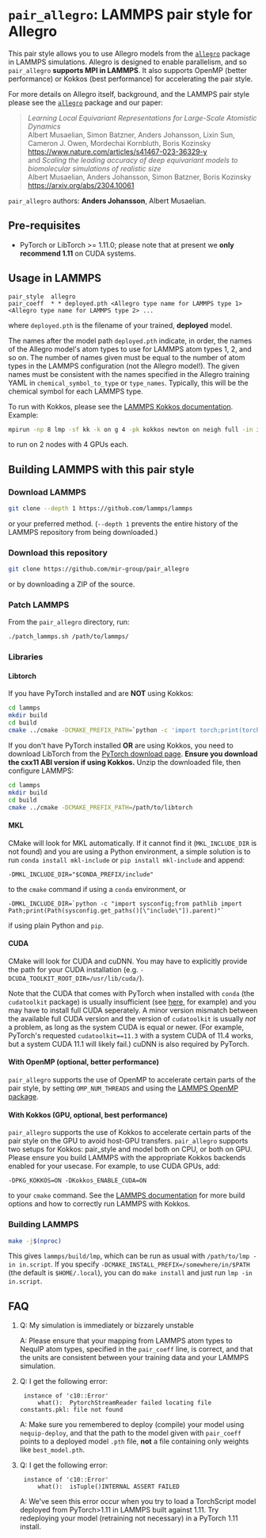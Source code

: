 # `pair_allegro`: LAMMPS pair style for Allegro

This pair style allows you to use Allegro models from the [`allegro`](https://github.com/mir-group/allegro) package in LAMMPS simulations. Allegro is designed to enable parallelism, and so `pair_allegro` **supports MPI in LAMMPS**. It also supports OpenMP (better performance) or Kokkos (best performance) for accelerating the pair style.

For more details on Allegro itself, background, and the LAMMPS pair style please see the [`allegro`](https://github.com/mir-group/allegro) package and our paper:
> *Learning Local Equivariant Representations for Large-Scale Atomistic Dynamics* <br/>
> Albert Musaelian, Simon Batzner, Anders Johansson, Lixin Sun, Cameron J. Owen, Mordechai Kornbluth, Boris Kozinsky <br/>
> https://www.nature.com/articles/s41467-023-36329-y <br/>
and
> *Scaling the leading accuracy of deep equivariant models to biomolecular simulations of realistic size* <br/>
> Albert Musaelian, Anders Johansson, Simon Batzner, Boris Kozinsky <br/>
> https://arxiv.org/abs/2304.10061 <br/>

`pair_allegro` authors: **Anders Johansson**, Albert Musaelian.

## Pre-requisites

* PyTorch or LibTorch >= 1.11.0;  please note that at present we **only recommend 1.11** on CUDA systems.

## Usage in LAMMPS

```
pair_style	allegro
pair_coeff	* * deployed.pth <Allegro type name for LAMMPS type 1> <Allegro type name for LAMMPS type 2> ...
```
where `deployed.pth` is the filename of your trained, **deployed** model.

The names after the model path `deployed.pth` indicate, in order, the names of the Allegro model's atom types to use for LAMMPS atom types 1, 2, and so on. The number of names given must be equal to the number of atom types in the LAMMPS configuration (not the Allegro model!).
The given names must be consistent with the names specified in the Allegro training YAML in `chemical_symbol_to_type` or `type_names`. Typically, this will be the chemical symbol for each LAMMPS type.

To run with Kokkos, please see the [LAMMPS Kokkos documentation](https://docs.lammps.org/Speed_kokkos.html#running-on-gpus). Example:
```bash
mpirun -np 8 lmp -sf kk -k on g 4 -pk kokkos newton on neigh full -in in.script
```
to run on 2 nodes with 4 GPUs each.

## Building LAMMPS with this pair style

### Download LAMMPS
```bash
git clone --depth 1 https://github.com/lammps/lammps
```
or your preferred method.
(`--depth 1` prevents the entire history of the LAMMPS repository from being downloaded.)

### Download this repository
```bash
git clone https://github.com/mir-group/pair_allegro
```
or by downloading a ZIP of the source.

### Patch LAMMPS
From the `pair_allegro` directory, run:
```bash
./patch_lammps.sh /path/to/lammps/
```

### Libraries

#### Libtorch
If you have PyTorch installed and are **NOT** using Kokkos:
```bash
cd lammps
mkdir build
cd build
cmake ../cmake -DCMAKE_PREFIX_PATH=`python -c 'import torch;print(torch.utils.cmake_prefix_path)'`
```
If you don't have PyTorch installed **OR** are using Kokkos, you need to download LibTorch from the [PyTorch download page](https://pytorch.org/get-started/locally/). **Ensure you download the cxx11 ABI version if using Kokkos.** Unzip the downloaded file, then configure LAMMPS:
```bash
cd lammps
mkdir build
cd build
cmake ../cmake -DCMAKE_PREFIX_PATH=/path/to/libtorch
```

#### MKL
CMake will look for MKL automatically. If it cannot find it (`MKL_INCLUDE_DIR` is not found) and you are using a Python environment, a simple solution is to run `conda install mkl-include` or `pip install mkl-include` and append:
```
-DMKL_INCLUDE_DIR="$CONDA_PREFIX/include"
```
to the `cmake` command if using a `conda` environment, or
```
-DMKL_INCLUDE_DIR=`python -c "import sysconfig;from pathlib import Path;print(Path(sysconfig.get_paths()[\"include\"]).parent)"`
```
if using plain Python and `pip`.

#### CUDA
CMake will look for CUDA and cuDNN. You may have to explicitly provide the path for your CUDA installation (e.g. `-DCUDA_TOOLKIT_ROOT_DIR=/usr/lib/cuda/`).

Note that the CUDA that comes with PyTorch when installed with `conda` (the `cudatoolkit` package) is usually insufficient (see [here](https://github.com/pytorch/extension-cpp/issues/26), for example) and you may have to install full CUDA seperately. A minor version mismatch between the available full CUDA version and the version of `cudatoolkit` is usually *not* a problem, as long as the system CUDA is equal or newer. (For example, PyTorch's requested `cudatoolkit==11.3` with a system CUDA of 11.4 works, but a system CUDA 11.1 will likely fail.) cuDNN is also required by PyTorch.

#### With OpenMP (optional, better performance)
`pair_allegro` supports the use of OpenMP to accelerate certain parts of the pair style, by setting `OMP_NUM_THREADS` and using the [LAMMPS OpenMP package](https://docs.lammps.org/Speed_omp.html).

#### With Kokkos (GPU, optional, best performance)
`pair_allegro` supports the use of Kokkos to accelerate certain parts of the pair style on the GPU to avoid host-GPU transfers.
`pair_allegro` supports two setups for Kokkos: pair_style and model both on CPU, or both on GPU. Please ensure you build LAMMPS with the appropriate Kokkos backends enabled for your usecase. For example, to use CUDA GPUs, add:
```
-DPKG_KOKKOS=ON -DKokkos_ENABLE_CUDA=ON
```
to your `cmake` command. See the [LAMMPS documentation](https://docs.lammps.org/Speed_kokkos.html) for more build options and how to correctly run LAMMPS with Kokkos.

### Building LAMMPS
```bash
make -j$(nproc)
```
This gives `lammps/build/lmp`, which can be run as usual with `/path/to/lmp -in in.script`. If you specify `-DCMAKE_INSTALL_PREFIX=/somewhere/in/$PATH` (the default is `$HOME/.local`), you can do `make install` and just run `lmp -in in.script`.

## FAQ

1. Q: My simulation is immediately or bizzarely unstable

   A: Please ensure that your mapping from LAMMPS atom types to NequIP atom types, specified in the `pair_coeff` line, is correct, and that the units are consistent between your training data and your LAMMPS simulation.
2. Q: I get the following error:
   ```
    instance of 'c10::Error'
        what():  PytorchStreamReader failed locating file constants.pkl: file not found
   ```

   A: Make sure you remembered to deploy (compile) your model using `nequip-deploy`, and that the path to the model given with `pair_coeff` points to a deployed model `.pth` file, **not** a file containing only weights like `best_model.pth`.
3. Q: I get the following error:
   ```
    instance of 'c10::Error'
        what():  isTuple()INTERNAL ASSERT FAILED
   ```

   A: We've seen this error occur when you try to load a TorchScript model deployed from PyTorch>1.11 in LAMMPS built against 1.11. Try redeploying your model (retraining not necessary) in a PyTorch 1.11 install.
